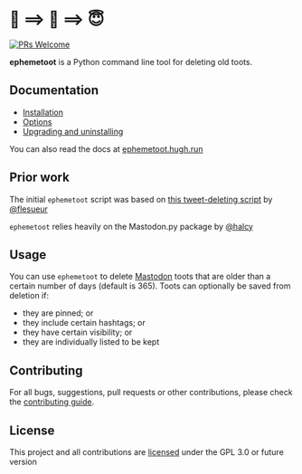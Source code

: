 # 🥳 ==> 🧼 ==> 😇
[![PRs Welcome](https://img.shields.io/badge/PRs-welcome-brightgreen.svg?style=flat-square)](http://makeapullrequest.com)  

**ephemetoot** is a Python command line tool for deleting old toots.

## Documentation
* [Installation](./docs/install.md)
* [Options](./docs/options.md)
* [Upgrading and uninstalling](./docs/upgrade.md)

You can also read the docs at [ephemetoot.hugh.run](https://ephemetoot.hugh.run)

## Prior work
The initial `ephemetoot` script was based on [this tweet-deleting script](https://gist.github.com/flesueur/bcb2d9185b64c5191915d860ad19f23f) by [@flesueur](https://github.com/flesueur)

`ephemetoot` relies heavily on the Mastodon.py package by [@halcy](https://github.com/halcy)

## Usage
You can use `ephemetoot` to delete [Mastodon](https://github.com/tootsuite/mastodon) toots that are older than a certain number of days (default is 365). Toots can optionally be saved from deletion if:
* they are pinned; or
* they include certain hashtags; or
* they have certain visibility; or
* they are individually listed to be kept

## Contributing
For all bugs, suggestions, pull requests or other contributions, please check the [contributing guide](./docs/contributing.md).

## License
This project and all contributions are [licensed](./LICENSE) under the GPL 3.0 or future version
